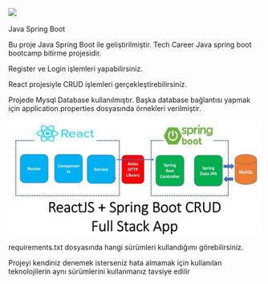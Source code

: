 ![](https://komarev.com/ghpvc/?username=Fatih032)

Java Spring Boot 

Bu proje Java Spring Boot ile geliştirilmiştir.
Tech Career Java spring boot bootcamp bitirme projesidir.

Register ve  Login işlemleri yapabilirsiniz.

React projesiyle CRUD işlemleri gerçekleştirebilirsiniz.

Projede Mysql Database kullanılmıştır. Başka database bağlantısı yapmak için application.properties dosyasında örnekleri verilmiştir.

![proje şeması](https://github.com/Fatih032/SpringBoot-React-CRUD/blob/main/Ekran%20G%C3%B6r%C3%BCnt%C3%BCleri/react_spring.jpg)

requirements.txt dosyasında hangi sürümleri kullandığımı görebilirsiniz.

Projeyi kendiniz denemek isterseniz hata almamak için kullanılan teknolojilerin aynı sürümlerini kullanmanız tavsiye edilir
